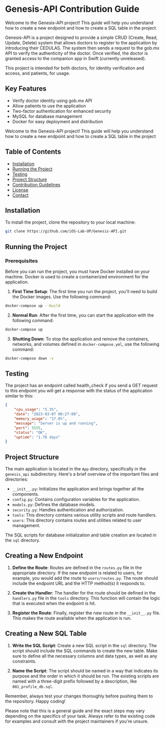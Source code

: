 # Genesis-API Contribution Guide

Welcome to the Genesis-API project! This guide will help you understand how to create a new endpoint and how to create a SQL table in the project.


Genesis-API is a project designed to provide a simple CRUD (Create, Read, Update, Delete) system that allows doctors to register to the application by introducing their CEDULAS. The system then sends a request to the gob.mx API to verify the authenticity of the doctor. Once verified, the doctor is granted access to the companion app in Swift (currently unreleased).

This project is intended for both doctors, for identity verification and access, and patients, for usage.

## Key Features

- Verify doctor identity using gob.mx API
- Allow patients to use the application
- Two-factor authentication for enhanced security
- MySQL for database management
- Docker for easy deployment and distribution

Welcome to the Genesis-API project! This guide will help you understand how to create a new endpoint and how to create a SQL table in the project


## Table of Contents

- [Installation](#installation)
- [Running the Project](#running-the-project)
- [Testing](#testing)
- [Project Structure](#project-structure)
- [Contribution Guidelines](#contribution-guidelines)
- [License](#license)
- [Contact](#contact)

## Installation

To install the project, clone the repository to your local machine:

```bash
git clone https://github.com/iOS-Lab-UP/Genesis-API.git
```

## Running the Project

### Prerequisites

Before you can run the project, you must have Docker installed on your machine. Docker is used to create a containerized environment for the application.

1. **First Time Setup**: The first time you run the project, you'll need to build the Docker images. Use the following command:

```sh
docker-compose up --build
```

2. **Normal Run**: After the first time, you can start the application with the following command:

```sh
docker-compose up
```

3. **Shutting Down**: To stop the application and remove the containers, networks, and volumes defined in `docker-compose.yml`, use the following command:

```sh
docker-compose down -v
```

## Testing

The project has an endpoint called health_check if you send a GET request to this endpoint you will get a response with the status of the application similar to this:

```json
{
	"cpu_usage": "5.3%",
	"date": "2023-03-07 00:27:00",
	"memory_usage": "17.0%",
	"message": "Server is up and running",
	"port": 5555,
	"status": "OK",
	"uptime": "1.76 days"
}
```

## Project Structure

The main application is located in the `App` directory, specifically in the `genesis_api` subdirectory. Here's a brief overview of the important files and directories:

- `__init__.py`: Initializes the application and brings together all the components.
- `config.py`: Contains configuration variables for the application.
- `models.py`: Defines the database models.
- `security.py`: Handles authentication and authorization.
- `tools`: This directory contains various utility scripts and route handlers.
- `users`: This directory contains routes and utilities related to user management.

The SQL scripts for database initialization and table creation are located in the `sql` directory.

## Creating a New Endpoint

1. **Define the Route**: Routes are defined in the `routes.py` file in the appropriate directory. If the new endpoint is related to users, for example, you would add the route to `users/routes.py`. The route should include the endpoint URL and the HTTP method(s) it responds to.

2. **Create the Handler**: The handler for the route should be defined in the `handlers.py` file in the `tools` directory. This function will contain the logic that is executed when the endpoint is hit.

3. **Register the Route**: Finally, register the new route in the `__init__.py` file. This makes the route available when the application is run.

## Creating a New SQL Table

1. **Write the SQL Script**: Create a new SQL script in the `sql` directory. The script should include the SQL commands to create the new table. Make sure to define all the necessary columns and data types, as well as any constraints.

2. **Name the Script**: The script should be named in a way that indicates its purpose and the order in which it should be run. The existing scripts are named with a three-digit prefix followed by a description, like `001_profile_db.sql`.

Remember, always test your changes thoroughly before pushing them to the repository. Happy coding!

Please note that this is a general guide and the exact steps may vary depending on the specifics of your task. Always refer to the existing code for examples and consult with the project maintainers if you're unsure.
